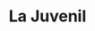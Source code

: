 ---
title: "La Juvenil"
url: /ciudad-autonoma-de-buenos-aires/la-juvenil-avenida-pueyrredon/
shop: pasta
---